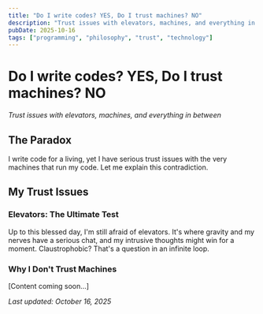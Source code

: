 ```yaml
---
title: "Do I write codes? YES, Do I trust machines? NO"
description: "Trust issues with elevators, machines, and everything in between"
pubDate: 2025-10-16
tags: ["programming", "philosophy", "trust", "technology"]
---
```


# Do I write codes? YES, Do I trust machines? NO

_Trust issues with elevators, machines, and everything in between_

## The Paradox

I write code for a living, yet I have serious trust issues with the very machines that run my code. Let me explain this contradiction.

## My Trust Issues

### Elevators: The Ultimate Test
Up to this blessed day, I'm still afraid of elevators. It's where gravity and my nerves have a serious chat, and my intrusive thoughts might win for a moment. Claustrophobic? That's a question in an infinite loop.

### Why I Don't Trust Machines
[Content coming soon...]
<!-- 
## But I Still Code

### The Irony
[Content coming soon...]

### What I Build
[Content coming soon...]

### How I Cope
[Content coming soon...]

## Philosophy

### Code vs. Machine
[Content coming soon...]

### Control and Predictability
[Content coming soon...]

## Living with the Contradiction

[Content coming soon...]

--- -->

_Last updated: October 16, 2025_